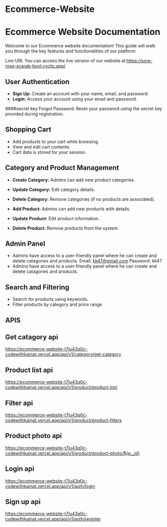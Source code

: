 # Ecommerce-Website

# Ecommerce Website Documentation

Welcome to our Ecommerce website documentation! This guide will walk you through the key features and functionalities of our platform.

Live URL
You can access the live version of our website at:https://sore-rose-scarab-boot.cyclic.app/

## User Authentication

- **Sign Up:** Create an account with your name, email, and password.
- **Login:** Access your account using your email and password.

####secret key
Forgot Password: Reset your password using the secret key provided during registration.

## Shopping Cart

- Add products to your cart while browsing.
- View and edit cart contents.
- Cart data is stored for your session.

## Category and Product Management

- **Create Category:** Admins can add new product categories.
- **Update Category:** Edit category details.
- **Delete Category:** Remove categories (if no products are associated).

- **Add Product:** Admins can add new products with details.
- **Update Product:** Edit product information.
- **Delete Product:** Remove products from the system.

## Admin Panel
- Admins have access to a user-friendly panel where he can create and delete catagories and products.
Email: kk47@gmail.com
Password: kk47
- Admins have access to a user-friendly panel where he can create and delete catagories and products.

## Search and Filtering

- Search for products using keywords.
- Filter products by category and price range
 
 ## APIS
  ## Get catagory api
  https://ecommerce-website-t7lu43q0c-codewithkainat.vercel.app/api/v1/category/get-category

## Product list api
https://ecommerce-website-t7lu43q0c-codewithkainat.vercel.app/api/v1/product/product-list/

## Filter api
https://ecommerce-website-t7lu43q0c-codewithkainat.vercel.app/api/v1/product/product-filters

## Product photo api
https://ecommerce-website-t7lu43q0c-codewithkainat.vercel.app/api/v1/product/product-photo/${p._id}
## 
## Login api
https://ecommerce-website-t7lu43q0c-codewithkainat.vercel.app/api/v1/auth/login
## Sign up api
https://ecommerce-website-t7lu43q0c-codewithkainat.vercel.app/api/v1/auth/register
